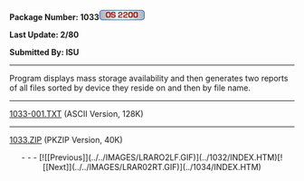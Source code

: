<x-sas-window top="66" bottom="768" left="8" right="538">



<b>Package Number: 1033</b>![](../IMAGES/OS2200.JPG)


<b>Last Update: 2/80</b>


<b>Submitted By: ISU</b>


&#10;
- - -
Program displays mass storage availability and then generates two
reports of all files sorted by device they reside on and then by file
name.


&#10;
- - -
[1033-001.TXT](1033-001.TXT)
(ASCII Version, 128K)


&#10;
- - -
[1033.ZIP](1033.ZIP)
(PKZIP Version, 40K)

<center>
- - -
[![[Previous]](../../IMAGES/LRARO2LF.GIF)](../1032/INDEX.HTM)[![[Next]](../../IMAGES/LRAR02RT.GIF)](../1034/INDEX.HTM)
</center>


</x-sas-window>